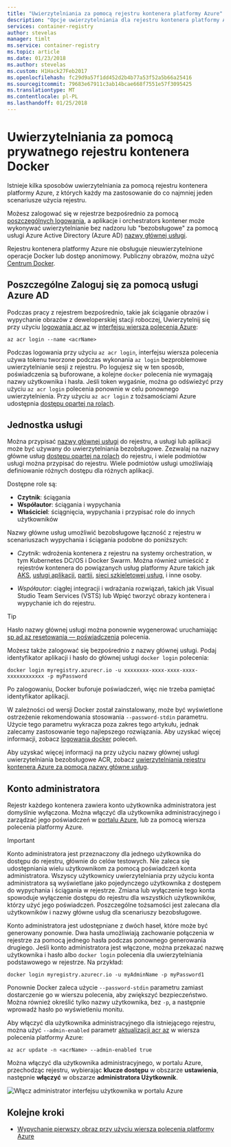 ```yaml
---
title: "Uwierzytelniania za pomocą rejestru kontenera platformy Azure"
description: "Opcje uwierzytelniania dla rejestru kontenera platformy Azure, w tym usługi Azure Active Directory usługi podmiotów bezpośrednio i rejestru do logowania."
services: container-registry
author: stevelas
manager: timlt
ms.service: container-registry
ms.topic: article
ms.date: 01/23/2018
ms.author: stevelas
ms.custom: H1Hack27Feb2017
ms.openlocfilehash: fc29d9a57f1dd452d2b4b77a53f52a5b66a25416
ms.sourcegitcommit: 79683e67911c3ab14bcae668f7551e57f3095425
ms.translationtype: MT
ms.contentlocale: pl-PL
ms.lasthandoff: 01/25/2018
---
```

# <a name="authenticate-with-a-private-docker-container-registry"></a>Uwierzytelniania za pomocą prywatnego rejestru kontenera Docker

Istnieje kilka sposobów uwierzytelniania za pomocą rejestru kontenera platformy Azure, z których każdy ma zastosowanie do co najmniej jeden scenariusze użycia rejestru.

Możesz zalogować się w rejestrze bezpośrednio za pomocą [poszczególnych logowania](#individual-login-with-azure-ad), a aplikacje i orchestrators kontener może wykonywać uwierzytelnianie bez nadzoru lub "bezobsługowe" za pomocą usługi Azure Active Directory (Azure AD) [ nazwy głównej usługi](#service-principal).

Rejestru kontenera platformy Azure nie obsługuje nieuwierzytelnione operacje Docker lub dostęp anonimowy. Publiczny obrazów, można użyć [Centrum Docker](https://docs.docker.com/docker-hub/).

## <a name="individual-login-with-azure-ad"></a>Poszczególne Zaloguj się za pomocą usługi Azure AD

Podczas pracy z rejestrem bezpośrednio, takie jak ściąganie obrazów i wypychanie obrazów z deweloperskiej stacji roboczej, Uwierzytelnij się przy użyciu [logowania acr az](/cli/azure/acr?view=azure-cli-latest#az_acr_login) w [interfejsu wiersza polecenia Azure](/cli/azure/install-azure-cli):

```azurecli
az acr login --name <acrName>
```

Podczas logowania przy użyciu `az acr login`, interfejsu wiersza polecenia używa tokenu tworzone podczas wykonania `az login` bezproblemowe uwierzytelnianie sesji z rejestru. Po logujesz się w ten sposób, poświadczenia są buforowane, a kolejne `docker` polecenia nie wymagają nazwy użytkownika i hasła. Jeśli token wygaśnie, można go odświeżyć przy użyciu `az acr login` polecenia ponownie w celu ponownego uwierzytelnienia. Przy użyciu `az acr login` z tożsamościami Azure udostępnia [dostępu opartej na rolach](../active-directory/role-based-access-control-configure.md).

## <a name="service-principal"></a>Jednostka usługi

Można przypisać [nazwy głównej usługi](../active-directory/develop/active-directory-application-objects.md) do rejestru, a usługi lub aplikacji może być używany do uwierzytelniania bezobsługowe. Zezwalaj na nazwy główne usług [dostępu opartej na rolach](../active-directory/role-based-access-control-configure.md) do rejestru, i wiele podmiotów usługi można przypisać do rejestru. Wiele podmiotów usługi umożliwiają definiowanie różnych dostępu dla różnych aplikacji.

Dostępne role są:

  * **Czytnik**: ściągania
  * **Współautor**: ściągania i wypychania
  * **Właściciel**: ściągnięcia, wypychania i przypisać role do innych użytkowników

Nazwy główne usług umożliwić bezobsługowe łączność z rejestru w scenariuszach wypychania i ściągania podobne do poniższych:

  * *Czytnik*: wdrożenia kontenera z rejestru na systemy orchestration, w tym Kubernetes DC/OS i Docker Swarm. Można również umieścić z rejestrów kontenera do powiązanych usług platformy Azure takich jak [AKS](../aks/index.yml), [usługi aplikacji](../app-service/index.yml), [partii](../batch/index.md), [sieci szkieletowej usług](/azure/service-fabric/), i inne osoby.

  * *Współautor*: ciągłej integracji i wdrażania rozwiązań, takich jak Visual Studio Team Services (VSTS) lub Wpięć tworzyć obrazy kontenera i wypychanie ich do rejestru.

> [!TIP]
> Hasło nazwy głównej usługi można ponownie wygenerować uruchamiając [sp ad az resetowania — poświadczenia](/cli/azure/ad/sp?view=azure-cli-latest#az_ad_sp_reset_credentials) polecenia.
>

Możesz także zalogować się bezpośrednio z nazwy głównej usługi. Podaj identyfikator aplikacji i hasło do głównej usługi `docker login` polecenia:

```
docker login myregistry.azurecr.io -u xxxxxxxx-xxxx-xxxx-xxxx-xxxxxxxxxxxx -p myPassword
```

Po zalogowaniu, Docker buforuje poświadczeń, więc nie trzeba pamiętać identyfikator aplikacji.

W zależności od wersji Docker został zainstalowany, może być wyświetlone ostrzeżenie rekomendowania stosowania `--password-stdin` parametru. Użycie tego parametru wykracza poza zakres tego artykułu, jednak zalecamy zastosowanie tego najlepszego rozwiązania. Aby uzyskać więcej informacji, zobacz [logowania docker](https://docs.docker.com/engine/reference/commandline/login/) poleceń.

Aby uzyskać więcej informacji na przy użyciu nazwy głównej usługi uwierzytelniania bezobsługowe ACR, zobacz [uwierzytelniania rejestru kontenera Azure za pomocą nazwy główne usług](container-registry-auth-service-principal.md).

## <a name="admin-account"></a>Konto administratora

Rejestr każdego kontenera zawiera konto użytkownika administratora jest domyślnie wyłączona. Można włączyć dla użytkownika administracyjnego i zarządzać jego poświadczeń w [portalu Azure](container-registry-get-started-portal.md#create-a-container-registry), lub za pomocą wiersza polecenia platformy Azure.

> [!IMPORTANT]
> Konto administratora jest przeznaczony dla jednego użytkownika do dostępu do rejestru, głównie do celów testowych. Nie zaleca się udostępniania wielu użytkownikom za pomocą poświadczeń konta administratora. Wszyscy użytkownicy uwierzytelniania przy użyciu konta administratora są wyświetlane jako pojedynczego użytkownika z dostępem do wypychania i ściągania w rejestrze. Zmiana lub wyłączenie tego konta spowoduje wyłączenie dostępu do rejestru dla wszystkich użytkowników, którzy użyć jego poświadczeń. Poszczególne tożsamości jest zalecana dla użytkowników i nazwy główne usług dla scenariuszy bezobsługowe.
>

Konto administratora jest udostępniane z dwóch haseł, które może być generowany ponownie. Dwa hasła umożliwiają zachowanie połączenia w rejestrze za pomocą jednego hasła podczas ponownego generowania drugiego. Jeśli konto administratora jest włączone, można przekazać nazwę użytkownika i hasło albo `docker login` polecenia dla uwierzytelniania podstawowego w rejestrze. Na przykład:

```
docker login myregistry.azurecr.io -u myAdminName -p myPassword1
```

Ponownie Docker zaleca użycie `--password-stdin` parametru zamiast dostarczenie go w wierszu polecenia, aby zwiększyć bezpieczeństwo. Można również określić tylko nazwy użytkownika, bez `-p`, a następnie wprowadź hasło po wyświetleniu monitu.

Aby włączyć dla użytkownika administracyjnego dla istniejącego rejestru, można użyć `--admin-enabled` parametr [aktualizacji acr az](/cli/azure/acr?view=azure-cli-latest#az_acr_update) w wiersza polecenia platformy Azure:

```azurecli
az acr update -n <acrName> --admin-enabled true
```

Można włączyć dla użytkownika administracyjnego, w portalu Azure, przechodząc rejestru, wybierając **klucze dostępu** w obszarze **ustawienia**, następnie **włączyć** w obszarze **administratora Użytkownik**.

![Włącz administrator interfejsu użytkownika w portalu Azure][auth-portal-01]

## <a name="next-steps"></a>Kolejne kroki

* [Wypychanie pierwszy obraz przy użyciu wiersza polecenia platformy Azure](container-registry-get-started-azure-cli.md)

<!-- IMAGES -->
[auth-portal-01]: ./media/container-registry-authentication/auth-portal-01.png
